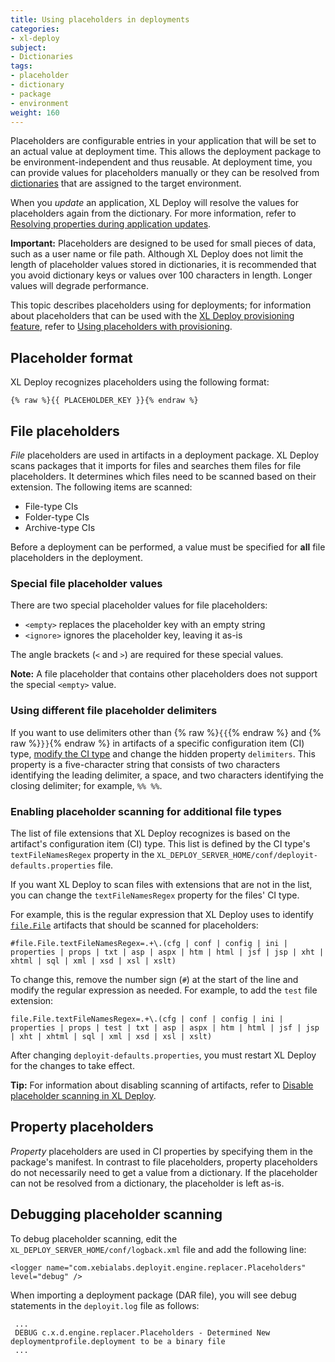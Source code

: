 ```yaml
---
title: Using placeholders in deployments
categories:
- xl-deploy
subject:
- Dictionaries
tags:
- placeholder
- dictionary
- package
- environment
weight: 160
---
```


Placeholders are configurable entries in your application that will be set to an actual value at deployment time. This allows the deployment package to be environment-independent and thus reusable. At deployment time, you can provide values for placeholders manually or they can be resolved from [dictionaries](/xl-deploy/how-to/create-a-dictionary.html) that are assigned to the target environment.

When you *update* an application, XL Deploy will resolve the values for placeholders again from the dictionary. For more information, refer to [Resolving properties during application updates](/xl-deploy/concept/resolving-properties-during-application-updates.html).

**Important:** Placeholders are designed to be used for small pieces of data, such as a user name or file path. Although XL Deploy does not limit the length of placeholder values stored in dictionaries, it is recommended that you avoid dictionary keys or values over 100 characters in length. Longer values will degrade performance.

This topic describes placeholders using for deployments; for information about placeholders that can be used with the [XL Deploy provisioning feature](/xl-deploy/concept/provisioning-through-xl-deploy.html), refer to [Using placeholders with provisioning](/xl-deploy/how-to/using-placeholders-with-provisioning.html).

## Placeholder format

XL Deploy recognizes placeholders using the following format:

	{% raw %}{{ PLACEHOLDER_KEY }}{% endraw %}

## File placeholders

_File_ placeholders are used in artifacts in a deployment package. XL Deploy scans packages that it imports for files and searches them files for file placeholders. It determines which files need to be scanned based on their extension. The following items are scanned:

* File-type CIs
* Folder-type CIs
* Archive-type CIs

Before a deployment can be performed, a value must be specified for **all** file placeholders in the deployment.

### Special file placeholder values

There are two special placeholder values for file placeholders:

* `<empty>` replaces the placeholder key with an empty string
* `<ignore>` ignores the placeholder key, leaving it as-is

The angle brackets (`<` and `>`) are required for these special values.

**Note:** A file placeholder that contains other placeholders does not support the special `<empty>` value.

### Using different file placeholder delimiters

If you want to use delimiters other than {% raw %}`{{`{% endraw %} and {% raw %}`}}`{% endraw %} in artifacts of a specific configuration item (CI) type, [modify the CI type](/xl-deploy/how-to/customize-an-existing-ci-type.html) and change the hidden property `delimiters`. This property is a five-character string that consists of two characters identifying the leading delimiter, a space, and two characters identifying the closing delimiter; for example, `%% %%`.

### Enabling placeholder scanning for additional file types

The list of file extensions that XL Deploy recognizes is based on the artifact's configuration item (CI) type. This list is defined by the CI type's `textFileNamesRegex` property in the `XL_DEPLOY_SERVER_HOME/conf/deployit-defaults.properties` file.

If you want XL Deploy to scan files with extensions that are not in the list, you can change the `textFileNamesRegex` property for the files' CI type.

For example, this is the regular expression that XL Deploy uses to identify [`file.File`](/xl-deploy/concept/file-plugin.html) artifacts that should be scanned for placeholders:

    #file.File.textFileNamesRegex=.+\.(cfg | conf | config | ini | properties | props | txt | asp | aspx | htm | html | jsf | jsp | xht | xhtml | sql | xml | xsd | xsl | xslt)

To change this, remove the number sign (`#`) at the start of the line and modify the regular expression as needed. For example, to add the `test` file extension:

    file.File.textFileNamesRegex=.+\.(cfg | conf | config | ini | properties | props | test | txt | asp | aspx | htm | html | jsf | jsp | xht | xhtml | sql | xml | xsd | xsl | xslt)

After changing `deployit-defaults.properties`, you must restart XL Deploy for the changes to take effect.

**Tip:** For information about disabling scanning of artifacts, refer to [Disable placeholder scanning in XL Deploy](/xl-deploy/how-to/disable-placeholder-scanning-in-xl-deploy.html).

## Property placeholders

_Property_ placeholders are used in CI properties by specifying them in the package's manifest. In contrast to file placeholders, property placeholders do not necessarily need to get a value from a dictionary. If the placeholder can not be resolved from a dictionary, the placeholder is left as-is.

## Debugging placeholder scanning

To debug placeholder scanning, edit the `XL_DEPLOY_SERVER_HOME/conf/logback.xml` file and add the following line:

    <logger name="com.xebialabs.deployit.engine.replacer.Placeholders" level="debug" />

When importing a deployment package (DAR file), you will see debug statements in the `deployit.log` file as follows:

     ...
     DEBUG c.x.d.engine.replacer.Placeholders - Determined New deploymentprofile.deployment to be a binary file
     ...
